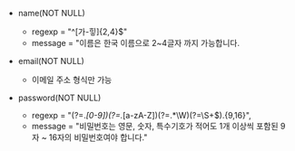 - name(NOT NULL)
  - regexp = "^[가-힣]{2,4}$"
  - message = "이름은 한국 이름으로 2~4글자 까지 가능합니다.

- email(NOT NULL)
  - 이메일 주소 형식만 가능

- password(NOT NULL)
  - regexp = "(?=.*[0-9])(?=.*[a-zA-Z])(?=.*\\W)(?=\\S+$).{9,16}",
  - message = "비밀번호는 영문, 숫자, 특수기호가 적어도 1개 이상씩 포함된 9자 ~ 16자의 비밀번호여야 합니다."
